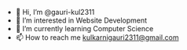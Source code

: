 - 👋 Hi, I’m @gauri-kul2311
- 👀 I’m interested in Website Development
- 🌱 I’m currently learning Computer Science
- 📫 How to reach me kulkarnigauri2311@gmail.com


